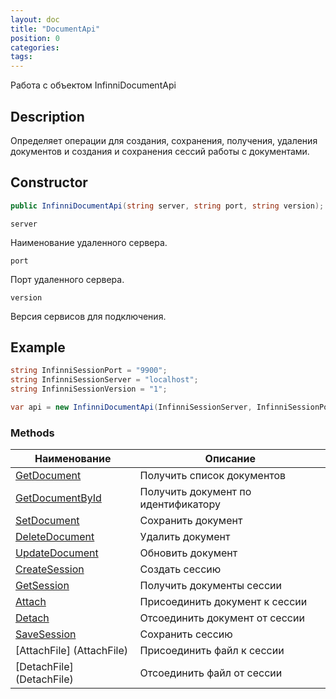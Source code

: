 ```yaml
---
layout: doc
title: "DocumentApi"
position: 0 
categories: 
tags:
---
```


Работа с объектом InfinniDocumentApi

## Description
Определяет операции для создания, сохранения, получения, удаления документов и создания и сохранения 
сессий работы с документами. 

## Constructor
```csharp
public InfinniDocumentApi(string server, string port, string version);
```

`server`

Наименование удаленного сервера.

`port`

Порт удаленного сервера.

`version`

Версия сервисов для подключения.

## Example
```csharp
string InfinniSessionPort = "9900";
string InfinniSessionServer = "localhost";
string InfinniSessionVersion = "1";

var api = new InfinniDocumentApi(InfinniSessionServer, InfinniSessionPort, InfinniSessionVersion);

```

### Methods

Наименование | Описание |
-------------|----------|
[GetDocument](GetDocument)  | Получить список документов |
[GetDocumentById](GetDocumentById) | Получить документ по идентификатору |
[SetDocument](SetDocument)  | Сохранить документ |
[DeleteDocument](DeleteDocument) | Удалить документ |
[UpdateDocument](UpdateDocument) | Обновить документ |
[CreateSession](CreateSession) | Создать сессию |
[GetSession](GetSession) | Получить документы сессии |
[Attach](Attach) | Присоединить документ к сессии |
[Detach](Detach) | Отсоединить документ от сессии |
[SaveSession](SaveSession) | Сохранить сессию |
[AttachFile] (AttachFile) | Присоединить файл к сессии |
[DetachFile] (DetachFile) | Отсоединить файл от сессии |